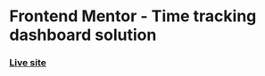 # Frontend Mentor - Time tracking dashboard solution
### [Live site](https://fanciful-monstera-ce9590.netlify.app)
